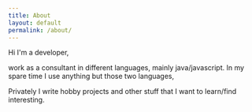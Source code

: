 ```yaml
---
title: About
layout: default
permalink: /about/
---
```


Hi I'm a developer,

work as a consultant in different languages, mainly java/javascript. In my spare time I use anything but those two languages,

Privately I write hobby projects and other stuff that I want to learn/find interesting.
